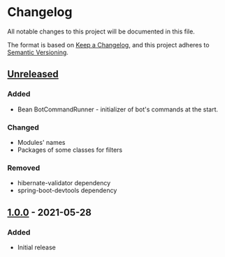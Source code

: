 # Changelog
All notable changes to this project will be documented in this file.

The format is based on [Keep a Changelog](https://keepachangelog.com/en/1.0.0/),
and this project adheres to [Semantic Versioning](https://semver.org/spec/v2.0.0.html).

## [Unreleased]
### Added
- Bean BotCommandRunner - initializer of bot's commands at the start.

### Changed
- Modules' names
- Packages of some classes for filters

### Removed
- hibernate-validator dependency
- spring-boot-devtools dependency

## [1.0.0] - 2021-05-28
### Added
- Initial release

[Unreleased]: https://github.com/zh-efimenko/telesender/compare/v1.0.0...HEAD
[1.0.0]: https://github.com/zh-efimenko/telesender/releases/tag/v1.0.0
